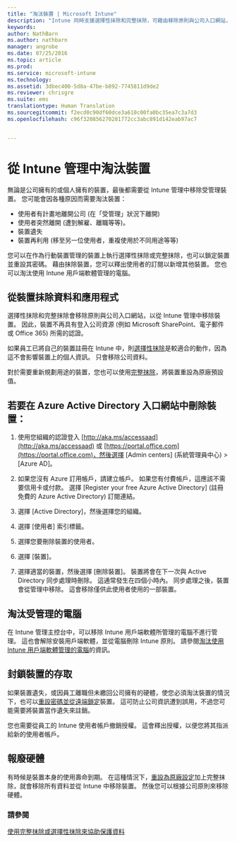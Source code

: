```yaml
---
title: "淘汰裝置 | Microsoft Intune"
description: "Intune 同時支援選擇性抹除和完整抹除，可藉由移除原則與公司入口網站，從 Intune 管理中移除裝置。"
keywords: 
author: NathBarn
ms.author: nathbarn
manager: angrobe
ms.date: 07/25/2016
ms.topic: article
ms.prod: 
ms.service: microsoft-intune
ms.technology: 
ms.assetid: 3dbec400-5d8a-47be-b892-7745811d9de2
ms.reviewer: chrisgre
ms.suite: ems
translationtype: Human Translation
ms.sourcegitcommit: f2ecd0c90df60dce3a610c00fa0bc35ea7c3a7d3
ms.openlocfilehash: c96f320856270281772cc3abc891d142eab97ac7


---
```


# 從 Intune 管理中淘汰裝置

無論是公司擁有的或個人擁有的裝置，最後都需要從 Intune 管理中移除受管理裝置。 您可能會因各種原因而需要淘汰裝置：

-   使用者有計畫地離開公司 (在「受管理」狀況下離開)
-   使用者突然離開 (遭到解雇、離職等等)。
-   裝置遺失
-   裝置再利用 (移至另一位使用者，重複使用於不同用途等等)

您可以在作為行動裝置管理的裝置上執行選擇性抹除或完整抹除，也可以鎖定裝置並重設其密碼。 藉由抹除裝置，您可以釋出使用者的訂閱以新增其他裝置。 您也可以淘汰使用 Intune 用戶端軟體管理的電腦。

## 從裝置抹除資料和應用程式
選擇性抹除和完整抹除會移除原則與公司入口網站，以從 Intune 管理中移除裝置。 因此，裝置不再具有登入公司資源 (例如 Microsoft SharePoint、電子郵件或 Office 365) 所需的認證。

如果員工已將自己的裝置註冊在 Intune 中，則[選擇性抹除](use-remote-wipe-to-help-protect-data-using-microsoft-intune.md#selective-wipe)是較適合的動作，因為這不會影響裝置上的個人資訊。 只會移除公司資料。

對於需要重新規劃用途的裝置，您也可以使用[完整抹除](use-remote-wipe-to-help-protect-data-using-microsoft-intune.md#full-wipe)，將裝置重設為原廠預設值。

## 若要在 Azure Active Directory 入口網站中刪除裝置：

1.  使用您組織的認證登入 [http://aka.ms/accessaad](http://aka.ms/accessaad) 或 [https://portal.office.com](https://portal.office.com)，然後選擇 [Admin centers] (系統管理員中心) &gt; [Azure AD]。

2.  如果您沒有 Azure 訂用帳戶，請建立帳戶。 如果您有付費帳戶，這應該不需要信用卡或付款。 選擇 [Register your free Azure Active Directory] (註冊免費的 Azure Active Directory) 訂閱連結。

4.  選擇 [Active Directory]，然後選擇您的組織。

5.  選擇 [使用者] 索引標籤。

6.  選擇您要刪除裝置的使用者。

7.  選擇 [裝置]。

8.  選擇適當的裝置，然後選擇 [刪除裝置]。 裝置將會在下一次與 Active Directory 同步處理時刪除。 這通常發生在四個小時內。 同步處理之後，裝置會從管理中移除。 這會移除僅供此使用者使用的一部裝置。

## 淘汰受管理的電腦
在 Intune 管理主控台中，可以移除 Intune 用戶端軟體所管理的電腦不進行管理。 這也會解除安裝用戶端軟體，並從電腦刪除 Intune 原則。 請參閱[淘汰使用 Intune 用戶端軟體管理的電腦](common-windows-pc-management-tasks-with-the-microsoft-intune-computer-client#retire-a-computer.md)的資訊。

## 封鎖裝置的存取
如果裝置遺失，或因員工離職但未繳回公司擁有的硬體，使您必須淘汰裝置的情況下，也可以[重設密碼並從遠端鎖定](use-remote-lock-and-passcode-reset-in-microsoft-intune.md)裝置。 這可防止公司資訊遭到誤用，不過您可能需要將裝置當作遺失來註銷。

您也需要從員工的 Intune 使用者帳戶撤銷授權。 這會釋出授權，以便您將其指派給新的使用者帳戶。

## 報廢硬體
有時候是裝置本身的使用壽命到期。 在這種情況下，[重設為原廠設定](use-remote-wipe-to-help-protect-data-using-microsoft-intune.md)加上完整抹除，就會移除所有資料並從 Intune 中移除裝置。 然後您可以根據公司原則來移除硬體。

### 請參閱
[使用完整抹除或選擇性抹除來協助保護資料](use-remote-wipe-to-help-protect-data-using-microsoft-intune.md)



<!--HONumber=Oct16_HO3-->


